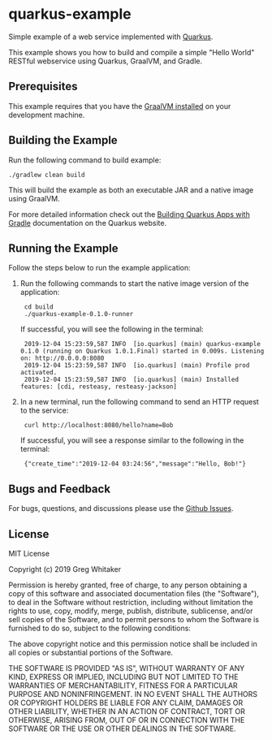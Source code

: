 # quarkus-example
Simple example of a web service implemented with [Quarkus](http://quarkus.io).

This example shows you how to build and compile a simple "Hello World" RESTful webservice using Quarkus, GraalVM, and Gradle.

## Prerequisites
This example requires that you have the [GraalVM installed](https://www.graalvm.org/docs/getting-started/#install-graalvm) on your development machine.

## Building the Example
Run the following command to build example:

    ./gradlew clean build
        
This will build the example as both an executable JAR and a native image using GraalVM.

For more detailed information check out the [Building Quarkus Apps with Gradle](https://quarkus.io/guides/gradle-tooling) documentation on the Quarkus website.

## Running the Example
Follow the steps below to run the example application:

1. Run the following commands to start the native image version of the application:

        cd build
        ./quarkus-example-0.1.0-runner
        
    If successful, you will see the following in the terminal:
    
        2019-12-04 15:23:59,587 INFO  [io.quarkus] (main) quarkus-example 0.1.0 (running on Quarkus 1.0.1.Final) started in 0.009s. Listening on: http://0.0.0.0:8080
        2019-12-04 15:23:59,587 INFO  [io.quarkus] (main) Profile prod activated.
        2019-12-04 15:23:59,587 INFO  [io.quarkus] (main) Installed features: [cdi, resteasy, resteasy-jackson]

2. In a new terminal, run the following command to send an HTTP request to the service:

        curl http://localhost:8080/hello?name=Bob
    
    If successful, you will see a response similar to the following in the terminal:
    
        {"create_time":"2019-12-04 03:24:56","message":"Hello, Bob!"}

## Bugs and Feedback
For bugs, questions, and discussions please use the [Github Issues](https://github.com/gregwhitaker/quarkus-example/issues).

## License
MIT License

Copyright (c) 2019 Greg Whitaker

Permission is hereby granted, free of charge, to any person obtaining a copy
of this software and associated documentation files (the "Software"), to deal
in the Software without restriction, including without limitation the rights
to use, copy, modify, merge, publish, distribute, sublicense, and/or sell
copies of the Software, and to permit persons to whom the Software is
furnished to do so, subject to the following conditions:

The above copyright notice and this permission notice shall be included in all
copies or substantial portions of the Software.

THE SOFTWARE IS PROVIDED "AS IS", WITHOUT WARRANTY OF ANY KIND, EXPRESS OR
IMPLIED, INCLUDING BUT NOT LIMITED TO THE WARRANTIES OF MERCHANTABILITY,
FITNESS FOR A PARTICULAR PURPOSE AND NONINFRINGEMENT. IN NO EVENT SHALL THE
AUTHORS OR COPYRIGHT HOLDERS BE LIABLE FOR ANY CLAIM, DAMAGES OR OTHER
LIABILITY, WHETHER IN AN ACTION OF CONTRACT, TORT OR OTHERWISE, ARISING FROM,
OUT OF OR IN CONNECTION WITH THE SOFTWARE OR THE USE OR OTHER DEALINGS IN THE
SOFTWARE.
